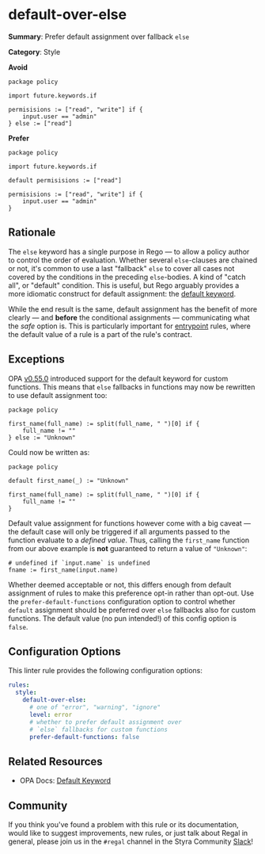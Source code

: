 # default-over-else

**Summary**: Prefer default assignment over fallback `else`

**Category**: Style

**Avoid**
```rego
package policy

import future.keywords.if

permisisions := ["read", "write"] if {
    input.user == "admin"
} else := ["read"]
```

**Prefer**
```rego
package policy

import future.keywords.if

default permisisions := ["read"]

permisisions := ["read", "write"] if {
    input.user == "admin"
}
```

## Rationale

The `else` keyword has a single purpose in Rego — to allow a policy author to control the order of evaluation. Whether
several `else`-clauses are chained or not, it's common to use a last "fallback" `else` to cover all cases not covered by
the conditions in the preceding `else`-bodies. A kind of "catch all", or "default" condition. This is useful, but Rego
arguably provides a more idiomatic construct for default assignment: the
[default keyword](https://www.openpolicyagent.org/docs/latest/policy-language/#default-keyword).

While the end result is the same, default assignment has the benefit of more clearly — and **before** the conditional
assignments — communicating what the *safe* option is. This is particularly important for
[entrypoint](https://docs.styra.com/regal/rules/idiomatic/no-defined-entrypoint) rules, where the
default value of a rule is a part of the rule's contract.

## Exceptions

OPA [v0.55.0](https://github.com/open-policy-agent/opa/releases/tag/v0.55.0) introduced support for the default keyword
for custom functions. This means that `else` fallbacks in functions may now be rewritten to use default assignment too:

```rego
package policy

first_name(full_name) := split(full_name, " ")[0] if {
    full_name != ""
} else := "Unknown"
```

Could now be written as:

```rego
package policy

default first_name(_) := "Unknown"

first_name(full_name) := split(full_name, " ")[0] if {
    full_name != ""
}
```

Default value assignment for functions however come with a big caveat — the default case will only be triggered if all
arguments passed to the function evaluate to a *defined value*. Thus, calling the `first_name` function from our above
example is **not** guaranteed to return a value of `"Unknown"`:

```rego
# undefined if `input.name` is undefined
fname := first_name(input.name)
```

Whether deemed acceptable or not, this differs enough from default assignment of rules to make this preference opt-in
rather than opt-out. Use the `prefer-default-functions` configuration option to control whether `default` assignment
should be preferred over `else` fallbacks also for custom functions. The default value (no pun intended!) of this config
option is `false`.

## Configuration Options

This linter rule provides the following configuration options:

```yaml
rules:
  style:
    default-over-else:
      # one of "error", "warning", "ignore"
      level: error
      # whether to prefer default assignment over
      # `else` fallbacks for custom functions
      prefer-default-functions: false
```

## Related Resources

- OPA Docs: [Default Keyword](https://www.openpolicyagent.org/docs/latest/policy-language/#default-keyword)

## Community

If you think you've found a problem with this rule or its documentation, would like to suggest improvements, new rules,
or just talk about Regal in general, please join us in the `#regal` channel in the Styra Community
[Slack](https://communityinviter.com/apps/styracommunity/signup)!
